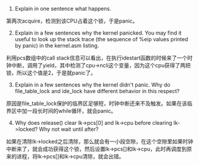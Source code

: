 1. Explain in one sentence what happens.

第两次acquire，检测到该CPU占着这个锁，于是panic。

2. Explain in a few sentences why the kernel panicked. You may find it useful to look up the stack trace (the sequence of %eip values printed by panic) in the kernel.asm listing.

利用pcs数组中的call stack信息可以看出，在执行idestart函数的时候来了一个时钟中断，调用了yield，其中检测了cpu->ncli这个变量，因为这个cpu获得了两把锁，所以这个值是2，于是就panic了。

3. Explain in a few sentences why the kernel didn't panic. Why do file_table_lock and ide_lock have different behavior in this respect?

原因是file_table_lock保护的临界区足够短，时钟中断还来不及触发。如果在该临界区中加一段长时间的while循环，就会panic。

4. Why does release() clear lk->pcs[0] and lk->cpu before clearing lk->locked? Why not wait until after?

如果在清除lk->locked之后清除，那么就会有一小段空隙，在这个空隙里如果时钟中断来了，就会成功获得这个锁，然后设置lk->pcs[]和lk->cpu，此时再调度到原来的进程，将lk->pcs[]和lk->cpu清除，就会出错。


